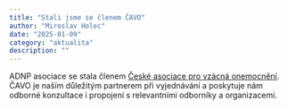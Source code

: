 ```yaml
---
title: "Stali jsme se členem ČAVO"
author: "Miroslav Holec"
date: "2025-01-09"
category: "aktualita"
description: ""
---
```


ADNP asociace se stala členem <a href="https://vzacna-onemocneni.cz">České asociace pro vzácná onemocnění</a>. ČAVO je naším důležitým partnerem při vyjednávání a poskytuje nám odborné konzultace i propojení s relevantními odborníky a organizacemi.